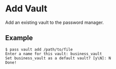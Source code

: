 # Add Vault

Add an existing vault to the password manager.

## Example

```
$ pass vault add /path/to/file
Enter a name for this vault: business_vault
Set business_vault as a default vault? [y\N]: N
Done!
```

